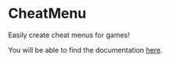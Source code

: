 # CheatMenu

Easily create cheat menus for games!

You will be able to find the documentation [here](https://hostedposted.github.io/CheatMenu/latest/).